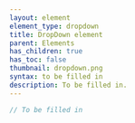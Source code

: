 ```yaml
---
layout: element
element_type: dropdown
title: DropDown element
parent: Elements
has_children: true
has_toc: false
thumbnail: dropdown.png
syntax: to be filled in
description: To be filled in.
---
```


```javascript
// To be filled in
```


